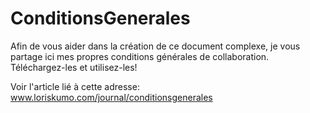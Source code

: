 # ConditionsGenerales
Afin de vous aider dans la création de ce document complexe, je vous partage ici mes propres conditions générales de collaboration.
Téléchargez-les et utilisez-les!

Voir l'article lié à cette adresse: www.loriskumo.com/journal/conditionsgenerales
